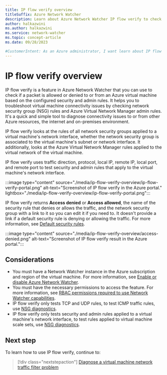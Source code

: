 ```yaml
---
title: IP flow verify overview
titleSuffix: Azure Network Watcher
description: Learn about Azure Network Watcher IP flow verify to check if traffic is allowed or denied to and from your Azure virtual machines (VMs).
author: halkazwini
ms.author: halkazwini
ms.service: network-watcher
ms.topic: concept-article
ms.date: 09/28/2023

#CustomerIntent: As an Azure administrator, I want learn about IP flow verify so I can use it to check the security rules applied on the VMs to confirm if traffic is allowed or denied.
---
```


# IP flow verify overview

IP flow verify is a feature in Azure Network Watcher that you can use to check if a packet is allowed or denied to or from an Azure virtual machine based on the configured security and admin rules. It helps you to troubleshoot virtual machine connectivity issues by checking network security group (NSG) rules and Azure Virtual Network Manager admin rules. It's a quick and simple tool to diagnose connectivity issues to or from other Azure resources, the internet and on-premises environment.

IP flow verify looks at the rules of all network security groups applied to a virtual machine's network interface, whether the network security group is associated to the virtual machine's subnet or network interface. It additionally, looks at the Azure Virtual Network Manager rules applied to the virtual network of the virtual machine.

IP flow verify uses traffic direction, protocol, local IP, remote IP, local port, and remote port to test security and admin rules that apply to the virtual machine's network interface.

:::image type="content" source="./media/ip-flow-verify-overview/ip-flow-verify-portal.png" alt-text="Screenshot of IP flow verify in the Azure portal." lightbox="./media/ip-flow-verify-overview/ip-flow-verify-portal.png":::

IP flow verify returns **Access denied** or **Access allowed**, the name of the security rule that denies or allows the traffic, and the network security group with a link to it so you can edit it if you need to. It doesn't provide a link if a default security rule is denying or allowing the traffic. For more information, see [Default security rules](../virtual-network/network-security-groups-overview.md?toc=/azure/network-watcher/toc.json#default-security-rules).

:::image type="content" source="./media/ip-flow-verify-overview/access-denied.png" alt-text="Screenshot of IP flow verify result in the Azure portal.":::

## Considerations

- You must have a Network Watcher instance in the Azure subscription and region of the virtual machine. For more information, see [Enable or disable Azure Network Watcher](network-watcher-create.md).
- You must have the necessary permissions to access the feature. For more information, see [RBAC permissions required to use Network Watcher capabilities](required-rbac-permissions.md).
- IP flow verify only tests TCP and UDP rules, to test ICMP traffic rules, use [NSG diagnostics](network-watcher-network-configuration-diagnostics-overview.md).
- IP flow verify only tests security and admin rules applied to a virtual machine's network interface, to test rules applied to virtual machine scale sets, use [NSG diagnostics](network-watcher-network-configuration-diagnostics-overview.md).

## Next step

To learn how to use IP flow verify, continue to:

> [!div class="nextstepaction"]
> [Diagnose a virtual machine network traffic filter problem](diagnose-vm-network-traffic-filtering-problem.md)
